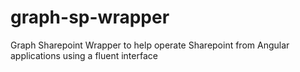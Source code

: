# graph-sp-wrapper
Graph Sharepoint Wrapper to help operate Sharepoint from Angular applications using a fluent interface
